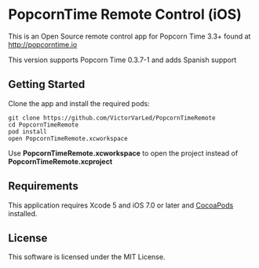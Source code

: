 # PopcornTime Remote Control (iOS) 

This is an Open Source remote control app for Popcorn Time 3.3+ found at http://popcorntime.io

This version supports Popcorn Time 0.3.7-1 and adds Spanish support

## Getting Started

Clone the app and install the required pods:

    git clone https://github.com/VictorVarLed/PopcornTimeRemote
    cd PopcornTimeRemote
    pod install
    open PopcornTimeRemote.xcworkspace

Use **PopcornTimeRemote.xcworkspace** to open the project instead of **PopcornTimeRemote.xcproject**

## Requirements

This application requires Xcode 5 and iOS 7.0 or later and [CocoaPods](http://cocoapods.org/) installed.

## License

This software is licensed under the MIT License.

